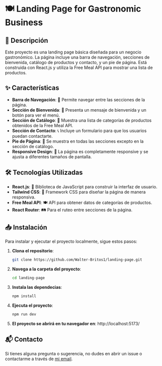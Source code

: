 # 🍽️ Landing Page for Gastronomic Business

## 📜 Descripción

Este proyecto es una landing page básica diseñada para un negocio gastronómico. La página incluye una barra de navegación, secciones de bienvenida, catálogo de productos y contacto, y un pie de página. Está construida con React.js y utiliza la Free Meal API para mostrar una lista de productos.

## ✨ Características

- **Barra de Navegación**: 🧭 Permite navegar entre las secciones de la página.
- **Sección de Bienvenida**: 👋 Presenta un mensaje de bienvenida y un botón para ver el menú.
- **Sección de Catálogo**: 🍲 Muestra una lista de categorías de productos obtenidos de la Free Meal API.
- **Sección de Contacto**: 📞 Incluye un formulario para que los usuarios puedan contactarte.
- **Pie de Página**: 📅 Se muestra en todas las secciones excepto en la sección de catálogo.
- **Responsive Design**: 📱 La página es completamente responsive y se ajusta a diferentes tamaños de pantalla.

## 🛠️ Tecnologías Utilizadas

- **React.js**: 🧩 Biblioteca de JavaScript para construir la interfaz de usuario.
- **Tailwind CSS**: 🎨 Framework CSS para diseñar la página de manera responsiva.
- **Free Meal API**: 🍽️ API para obtener datos de categorías de productos.
- **React Router**: 🛤️ Para el ruteo entre secciones de la página.

## 📥 Instalación

Para instalar y ejecutar el proyecto localmente, sigue estos pasos:

1. **Clona el repositorio**:
   ```bash
   git clone https://github.com/Walter-Britos1/landing-page.git

2. **Navega a la carpeta del proyecto**:
   ```bash
   cd landing-page

3. **Instala las dependecias**:
   ```bash
   npm install

4. **Ejecuta el proyecto**:
   ```bash
   npm run dev

5. **El proyecto se abrirá en tu navegador en**: http://localhost:5173/


## 📬 Contacto

Si tienes alguna pregunta o sugerencia, no dudes en abrir un issue o contactarme a través de [mi email](mailto:walterbritos418@gmail.com).
